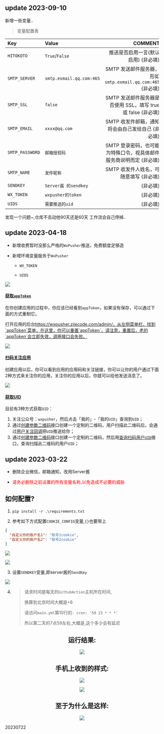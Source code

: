 ## update 2023-09-10

新增一些变量..

> 变量配置表

|Key|Value|COMMENT|
|:-             |:-                       |-:                        |
|`HITOKOTO`     | `True`/`False`          | 推送是否启用一言(默认启用) (非必填)|
|`SMTP_SERVER`  | `smtp.exmail.qq.com:465`| SMTP 发送邮件服务器，形如 `smtp.exmail.qq.com:465` (非必填)|
|`SMTP_SSL`     | `false`                 |SMTP 发送邮件服务器是否使用 SSL，填写 true 或 false (非必填)|
|`SMTP_EMAIL`   | `xxxx@qq.com`           |SMTP 收发件邮箱，通知将会由自己发给自己 (非必填)|
|`SMTP_PASSWORD`| `邮箱授权码`             |SMTP 登录密码，也可能为特殊口令，视具体邮件服务商说明而定 (非必填)|
|`SMTP_NAME`    | `发件昵称`               | SMTP 收发件人姓名，可随意填写 (非必填)|
|`SENDKEY`      | `Server酱 的sendkey`|(非必填)|
|`WX_TOKEN`| `wxpusher的token`|(非必填)|
|`UIDS`|`需要推送的uid`|(非必填)|

发现一个问题~,仓库不去动他90天还是60天 工作流会自己停掉..

## update 2023-04-18

- 新增收费暂时没那么严格的`WxPusher`推送，免费额度足够造

- 新增环境变量服务于`WxPusher`
  - `WX_TOKEN`

  - `UIDS`

![](https://cdn.jsdelivr.net/gh/Fansirsqi/blog-Images/images/202304181842177.png)

#### [获取`appToken`](https://wxpusher.zjiecode.com/docs/#/?id=获取apptoken)

在你创建应用的过程中，你应该已经看到`appToken`，如果没有保存，可以通过下面的方式重制它。

打开应用的后台<https://wxpusher.zjiecode.com/admin/，从左侧菜单栏，找到`appToken`菜单，在这里，你可以重置`appToken`，请注意，重置后，老的`appToken`会立即失效，调用接口会失败。>

![](https://cdn.jsdelivr.net/gh/Fansirsqi/blog-Images/images/202304181838504.png)

#### [扫码关注应用](https://wxpusher.zjiecode.com/docs/#/?id=扫码关注应用)

创建应用以后，你可以看到应用的应用码和关注链接，你可以让你的用户通过下面2种方式来关注你的应用，关注你的应用以后，你就可以给他发送消息了。

![](https://cdn.jsdelivr.net/gh/Fansirsqi/blog-Images/images/202304181838724.png)

#### [获取UID](https://wxpusher.zjiecode.com/docs/#/?id=获取uid)

目前有3种方式获取`UID`：

1. 关注公众号：`wxpusher`，然后点击「我的」-「我的`UID`」查询到`UID`；
2. 通过[创建参数二维码](https://wxpusher.zjiecode.com/docs/#/?id=create-qrcode)接口创建一个定制的二维码，用户扫描此二维码后，会通过[用户关注回调](https://wxpusher.zjiecode.com/docs/#/?id=subscribe-callback)把`UID`推送给你；
3. 通过[创建参数二维码](https://wxpusher.zjiecode.com/docs/#/?id=create-qrcode)接口创建一个定制的二维码，然后用[查询扫码用户`UID`](https://wxpusher.zjiecode.com/docs/#/?id=query-uid)接口，查询扫描此二维码的用户`UID`；

## update 2023-03-22

- 删除企业微信，邮箱通知，改用Server酱

- <font color='red'>请务必删除之前设置的所有变量名称,以免造成不必要的威胁</font>

## 如何配置?

1. `pip install -r .\requirements.txt`

2. 参考如下方式配置`COOKIE_CONFIG`变量,`{}`也要带上

```json
{
  "自定义你的账户名1": "账号1cookie",
  "自定义你的账户名2": "账号2cookie"
}
```

![](https://cdn.jsdelivr.net/gh/Fansirsqi/blog-Images/images/202303221759547.png)

![](https://cdn.jsdelivr.net/gh/Fansirsqi/blog-Images/images/202303221803100.png)

3. 设置`SENDKEY`变量,即server酱的`SendKey`

![](https://cdn.jsdelivr.net/gh/Fansirsqi/blog-Images/images/202303221804789.png)

4. > 请求时间是每天的`GithubAction`主机所在时间,
   >
   > 换算到北京时间大概是+8
   >
   > 请访问`main.yml`第10行的`- cron: '59 23 * * *'`
   >
   > 所以第二天的7点59左右,大概是,这个多少会有延迟

<center>
<h2>运行结果:</h2>

![](https://cdn.jsdelivr.net/gh/Fansirsqi/blog-Images/images/202303221816356.png)

<h2>手机上收到的样式:</h2>

![](https://cdn.jsdelivr.net/gh/Fansirsqi/blog-Images/images/202303221819697.png)

![](https://cdn.jsdelivr.net/gh/Fansirsqi/blog-Images/images/202303221817700.png)

<h2>至于为什么是这样:</h2>

![](https://cdn.jsdelivr.net/gh/Fansirsqi/blog-Images/images/202303221818476.png)

</center>
20230722
